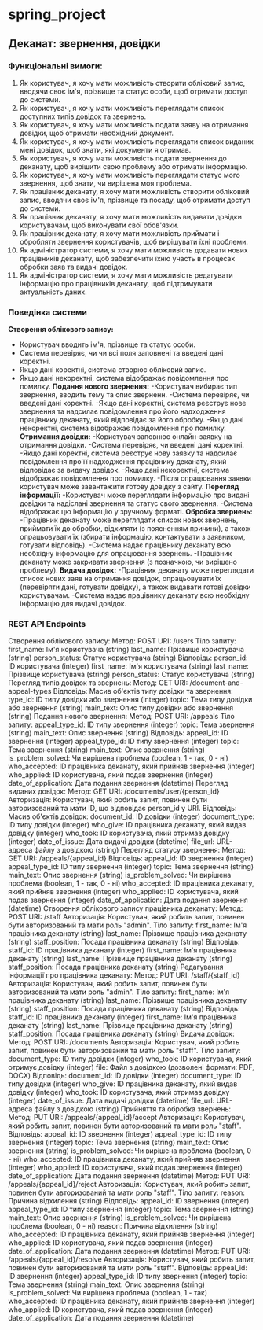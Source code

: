 # spring_project
## Деканат: звернення, довідки

### **Функціональні вимоги:**
1. Як користувач, я хочу мати можливість створити обліковий запис, вводячи своє ім'я, прізвище та статус особи, щоб отримати доступ до системи.
2. Як користувач, я хочу мати можливість переглядати список доступних типів довідок та звернень.
3. Як користувач, я хочу мати можливість подати заяву на отримання довідки, щоб отримати необхідний документ.
4. Як користувач, я хочу мати можливість переглядати список виданих мені довідок, щоб знати, які документи я отримав.
5. Як користувач, я хочу мати можливість подати звернення до деканату, щоб вирішити свою проблему або отримати інформацію.
6. Як користувач, я хочу мати можливість переглядати статус мого звернення, щоб знати, чи вирішена моя проблема.
7. Як працівник деканату, я хочу мати можливість створити обліковий запис, вводячи своє ім'я, прізвище та посаду, щоб отримати доступ до системи.
8. Як працівник деканату, я хочу мати можливість видавати довідки користувачам, щоб виконувати свої обов'язки.
9. Як працівник деканату, я хочу мати можливість приймати і обробляти звернення користувачів, щоб вирішувати їхні проблеми.
10. Як адміністратор системи, я хочу мати можливість додавати нових працівників деканату, щоб забезпечити їхню участь в процесах обробки заяв та видачі довідок.
11. Як адміністратор системи, я хочу мати можливість редагувати інформацію про працівників деканату, щоб підтримувати актуальність даних.

### **Поведінка системи**
**Створення облікового запису:**

- Користувач вводить ім'я, прізвище та статус особи.
- Система перевіряє, чи чи всі поля заповнені та введені дані коректні.
- Якщо дані коректні, система створює обліковий запис.
- Якщо дані некоректні, система відображає повідомлення про помилку.
**Подання нового звернення:**
-Користувач вибирає тип звернення, вводить тему та опис зверненн.
-Система перевіряє, чи введені дані коректні.
-Якщо дані коректні, система реєструє нове звернення та надсилає повідомлення про його надходження працівнику деканату, який відповідає за його обробку.
-Якщо дані некоректні, система відображає повідомлення про помилку.
**Отримання довідки:**
-Користувач заповнює онлайн-заявку на отримання довідки.
-Система перевіряє, чи введені дані коректні.
-Якщо дані коректні, система реєструє нову заявку та надсилає повідомлення про її надходження працівнику деканату, який відповідає за видачу довідок.
-Якщо дані некоректні, система відображає повідомлення про помилку.
-Після опрацювання заявки користувач може завантажити готову довідку з сайту.
**Перегляд інформації:**
-Користувач може переглядати інформацію про видані довідки та надіслані звернення та статус свого звернення.
-Система відображає цю інформацію у зручному форматі.
**Обробка звернень:**
-Працівник деканату може переглядати список нових звернень, приймати їх до обробки, відхиляти (з поясненням причини), а також опрацьовувати їх (збирати інформацію, контактувати з заявником, готувати відповідь).
-Система надає працівнику деканату всю необхідну інформацію для опрацювання звернень.
-Працівник деканату може закривати звернення (з позначкою, чи вирішено проблему).
**Видача довідок:**
-Працівник деканату може переглядати список нових заяв на отримання довідок, опрацьовувати їх (перевіряти дані, готувати довідку), а також видавати готові довідки користувачам.
-Система надає працівнику деканату всю необхідну інформацію для видачі довідок.

### **REST API Endpoints**
Створення облікового запису:
Метод: POST
URI: /users
Тіло запиту:
first_name: Ім'я користувача (string)
last_name: Прізвище користувача (string)
person_status: Статус користувача (string)
Відповідь:
person_id: ID користувача (integer)
first_name: Ім'я користувача (string)
last_name: Прізвище користувача (string)
person_status: Статус користувача (string)
Перегляд типів довідок та звернень:
Метод: GET
URI: /document-and-appeal-types
Відповідь:
Масив об'єктів типу довідки та звернення:
type_id: ID типу довідки або звернення (integer)
topic: Тема типу довідки або звернення (string)
main_text: Опис типу довідки або звернення (string)
Подання нового звернення:
Метод: POST
URI: /appeals
Тіло запиту:
appeal_type_id: ID типу звернення (integer)
topic: Тема звернення (string)
main_text: Опис звернення (string)
Відповідь:
appeal_id: ID звернення (integer)
appeal_type_id: ID типу звернення (integer)
topic: Тема звернення (string)
main_text: Опис звернення (string)
is_problem_solved: Чи вирішена проблема (boolean, 1 - так, 0 - ні)
who_accepted: ID працівника деканату, який прийняв звернення (integer)
who_applied: ID користувача, який подав звернення (integer)
date_of_application: Дата подання звернення (datetime)
Перегляд виданих довідок:
Метод: GET
URI: /documents/user/{person_id}
Авторизація: Користувач, який робить запит, повинен бути авторизований та мати ID, що відповідає person_id у URI.
Відповідь:
Масив об'єктів довідок:
document_id: ID довідки (integer)
document_type: ID типу довідки (integer)
who_give: ID працівника деканату, який видав довідку (integer)
who_took: ID користувача, який отримав довідку (integer)
date_of_issue: Дата видачі довідки (datetime)
file_url: URL-адреса файлу з довідкою (string)
Перегляд статусу звернення:
Метод: GET
URI: /appeals/{appeal_id}
Відповідь:
appeal_id: ID звернення (integer)
appeal_type_id: ID типу звернення (integer)
topic: Тема звернення (string)
main_text: Опис звернення (string)
is_problem_solved: Чи вирішена проблема (boolean, 1 - так, 0 - ні)
who_accepted: ID працівника деканату, який прийняв звернення (integer)
who_applied: ID користувача, який подав звернення (integer)
date_of_application: Дата подання звернення (datetime)
Створення облікового запису працівника деканату:
Метод: POST
URI: /staff
Авторизація: Користувач, який робить запит, повинен бути авторизований та мати роль "admin".
Тіло запиту:
first_name: Ім'я працівника деканату (string)
last_name: Прізвище працівника деканату (string)
staff_position: Посада працівника деканату (string)
Відповідь:
staff_id: ID працівника деканату (integer)
first_name: Ім'я працівника деканату (string)
last_name: Прізвище працівника деканату (string)
staff_position: Посада працівника деканату (string)
Редагування інформації про працівника деканату:
Метод: PUT
URI: /staff/{staff_id}
Авторизація: Користувач, який робить запит, повинен бути авторизований та мати роль "admin".
Тіло запиту:
first_name: Ім'я працівника деканату (string)
last_name: Прізвище працівника деканату (string)
staff_position: Посада працівника деканату (string)
Відповідь:
staff_id: ID працівника деканату (integer)
first_name: Ім'я працівника деканату (string)
last_name: Прізвище працівника деканату (string)
staff_position: Посада працівника деканату (string)
Видача довідок:
Метод: POST
URI: /documents
Авторизація: Користувач, який робить запит, повинен бути авторизований та мати роль "staff".
Тіло запиту:
document_type: ID типу довідки (integer)
who_took: ID користувача, який отримує довідку (integer)
file: Файл з довідкою (дозволені формати: PDF, DOCX)
Відповідь:
document_id: ID довідки (integer)
document_type: ID типу довідки (integer)
who_give: ID працівника деканату, який видав довідку (integer)
who_took: ID користувача, який отримав довідку (integer)
date_of_issue: Дата видачі довідки (datetime)
file_url: URL-адреса файлу з довідкою (string)
Прийняття та обробка звернень:
Метод: PUT
URI: /appeals/{appeal_id}/accept
Авторизація: Користувач, який робить запит, повинен бути авторизований та мати роль "staff".
Відповідь:
appeal_id: ID звернення (integer)
appeal_type_id: ID типу звернення (integer)
topic: Тема звернення (string)
main_text: Опис звернення (string)
is_problem_solved: Чи вирішена проблема (boolean, 0 - ні)
who_accepted: ID працівника деканату, який прийняв звернення (integer)
who_applied: ID користувача, який подав звернення (integer)
date_of_application: Дата подання звернення (datetime)
Метод: PUT
URI: /appeals/{appeal_id}/reject
Авторизація: Користувач, який робить запит, повинен бути авторизований та мати роль "staff".
Тіло запиту:
reason: Причина відхилення (string)
Відповідь:
appeal_id: ID звернення (integer)
appeal_type_id: ID типу звернення (integer)
topic: Тема звернення (string)
main_text: Опис звернення (string)
is_problem_solved: Чи вирішена проблема (boolean, 0 - ні)
reason: Причина відхилення (string)
who_accepted: ID працівника деканату, який прийняв звернення (integer)
who_applied: ID користувача, який подав звернення (integer)
date_of_application: Дата подання звернення (datetime)
Метод: PUT
URI: /appeals/{appeal_id}/resolve
Авторизація: Користувач, який робить запит, повинен бути авторизований та мати роль "staff".
Відповідь:
appeal_id: ID звернення (integer)
appeal_type_id: ID типу звернення (integer)
topic: Тема звернення (string)
main_text: Опис звернення (string)
is_problem_solved: Чи вирішена проблема (boolean, 1 - так)
who_accepted: ID працівника деканату, який прийняв звернення (integer)
who_applied: ID користувача, який подав звернення (integer)
date_of_application: Дата подання звернення (datetime)

